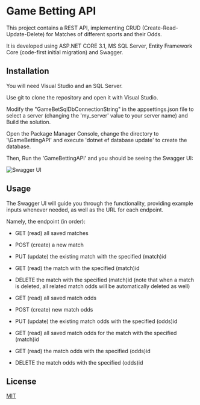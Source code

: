 ﻿# Game Betting API

This project contains a REST API, implementing CRUD (Create-Read-Update-Delete) for Matches of different sports and their Odds.

It is developed using ASP.NET CORE 3.1, MS SQL Server, Entity Framework Core (code-first initial migration) and Swagger.


## Installation

You will need Visual Studio and an SQL Server.

Use git to clone the repository and open it with Visual Studio.

Modify the "GameBetSqlDbConnectionString" in the appsettings.json file to select a server (changing the 'my_server' value to your server name) and Build the solution.

Open the Package Manager Console, change the directory to '\GameBettingAPI' and execute 'dotnet ef database update' to create the database.

Then, Run the 'GameBettingAPI' and you should be seeing the Swagger UI:

![Swagger UI](.SwaggerUI.PNG)


## Usage

The Swagger UI will guide you through the functionality, providing example inputs whenever needed, as well as the URL for each endpoint.

Namely, the endpoint (in order):

* GET (read) all saved matches

* POST (create) a new match

* PUT (update) the existing match with the specified (match)id

* GET (read) the match with the specified (match)id

* DELETE the match with the specified (match)id (note that when a match is deleted, all related match odds will be automatically deleted as well)

* GET (read) all saved match odds

* POST (create) new match odds

* PUT (update) the existing match odds with the specified (odds)id

* GET (read) all saved match odds for the match with the specified (match)id

* GET (read) the match odds with the specified (odds)id

* DELETE the match odds with the specified (odds)id


## License

[MIT](https://choosealicense.com/licenses/mit/)

